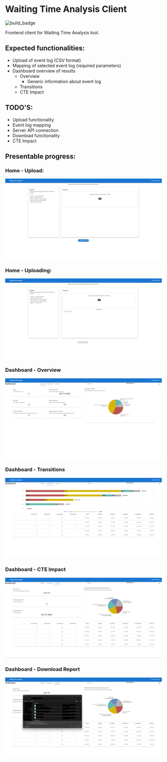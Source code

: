 # Waiting Time Analysis Client

![build_badge](https://github.com/AutomatedProcessImprovement/waiting-time-frontend/actions/workflows/main.yml/badge.svg)

Frontend client for Waiting Time Analysis tool.

## Expected functionalities:

- Upload of event log (CSV format)
- Mapping of selected event log (required parameters)
- Dashboard overview of results
  - Overview
    - Generic information about event log
  - Transitions
  - CTE Impact

## TODO'S:

- Upload functionality
- Event log mapping
- Server API connection
- Download functionality
- CTE Impact

## Presentable progress:

### Home - Upload:
![](./screenshots/Home-Upload.PNG)
### Home - Uploading:
![](./screenshots/Home-Upload-Uploading.PNG)
### Dashboard - Overview
![](./screenshots/Dashboard-Overview.PNG)
### Dashboard - Transitions
![](./screenshots/Dashboard-Transitions.PNG)
### Dashboard - CTE Impact
![](./screenshots/Dashboard-CTEIMPACT.PNG)
### Dashboard - Download Report
![](./screenshots/Dashboard-DownloadReport.PNG)